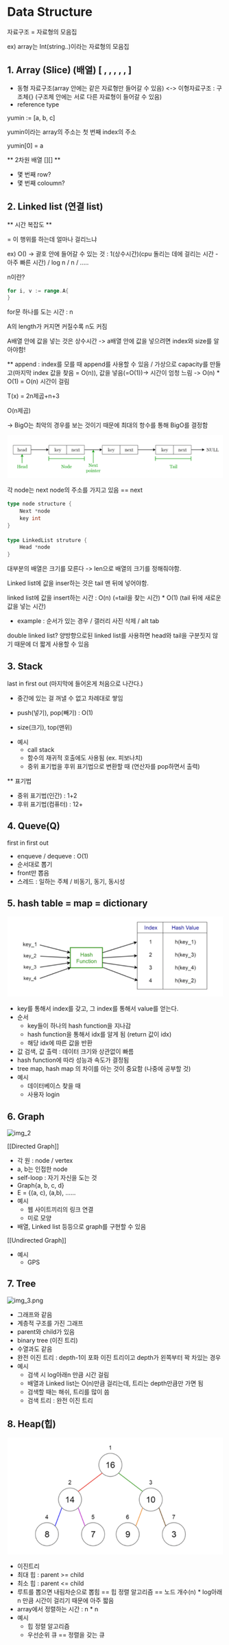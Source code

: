 # Data Structure
자료구조 = 자료형의 모음집

ex) array는 Int(string..)이라는 자료형의 모음집


## 1. Array (Slice) (배열) [ , , , , , ]

- 동형 자료구조(array 안에는 같은 자료형만 들어갈 수 있음) <-> 이형자료구조 : 구조체{} (구조체 안에는 서로 다른 자료형이 들어갈 수 있음)
- reference type

yumin := [a, b, c]

yumin이라는 array의 주소는 첫 번째 index의 주소

yumin[0] = a

** 2차원 배열 [][] **
- 몇 번째 row?
- 몇 번째 coloumn?

## 2. Linked list (연결 list)

** 시간 복잡도 **

= 이 행위를 하는데 얼마나 걸리느냐

ex) O()
-> 괄호 안에 들어갈 수 있는 것 : 1(상수시간)(cpu 돌리는 데에 걸리는 시간 - 아주 빠른 시간) / log n / n / .....

n이란?

```go
for i, v := range.A{
}
```
for문 하나를 도는 시간 : n

A의 length가 커지면 커질수록 n도 커짐

A배열 안에 값을 넣는 것은 상수시간
-> a배열 안에 값을 넣으려면 index와 size를 알아야함!

** append : index를 모를 때 append를 사용할 수 있음 / 가상으로 capacity를 만들고(마지막 index 값을 찾음 = O(n)), 값을 넣음(=O(1))-> 시간이 엄청 느림
-> O(n) * O(1) = O(n) 시간이 걸림

T(x) = 2n제곱+n+3

O(n제곱)

-> BigO는 최악의 경우를 보는 것이기 때문에 최대의 항수를 통해 BigO를 결정함

![img.png](img.png)

각 node는 next node의 주소를 가지고 있음 == next

```go
type node structure {
	Next *node
	key int
}

type LinkedList struture {
	Head *node
}
```

대부분의 배열은 크기를 모른다 -> len으로 배열의 크기를 정해줘야함.

Linked list에 값을 inser하는 것은 tail 맨 뒤에 넣어야함.

linked list에 값을 insert하는 시간 : O(n) (=tail을 찾는 시간) * O(1) (tail 뒤에 새로운 값을 넣는 시간)

- example : 순서가 있는 경우 / 갤러리 사진 삭제 / alt tab

double linked list? 양방향으로된 linked list를 사용하면 head와 tail을 구분짓지 않기 때문에 더 짧게 사용할 수 있음

## 3. Stack

last in first out (마지막에 들어온게 처음으로 나간다.)

- 중간에 있는 걸 꺼낼 수 없고 차례대로 쌓임

- push(넣기), pop(빼기) : O(1)
- size(크기), top(맨위)

* 예시
  * call stack
  * 함수의 재귀적 호출에도 사용됨 (ex. 피보나치)
  * 중위 표기법을 후위 표기법으로 변환할 때 (연산자를 pop하면서 출력)

** 표기법
- 중위 표기법(인간) : 1+2
- 후위 표기법(컴퓨터) : 12+

## 4. Queve(Q)
first in first out

- enqueve / dequeve : O(1)
- 순서대로 뽑기
- front만 뽑음
- 스레드 : 일하는 주체 / 비동기, 동기, 동시성

## 5. hash table = map = dictionary

![img_1.png](img_1.png)
- key를 통해서 index를 갖고, 그 index를 통해서 value를 얻는다.
- 순서
  - key들이 하나의 hash function을 지나감
  - hash function을 통해서 idx를 알게 됨 (return 값이 idx)
  - 해당 idx에 따른 값을 반환
- 값 검색, 값 출력 : 데이터 크기와 상관없이 빠름
- hash function에 따라 성능과 속도가 결정됨
- tree map, hash map 의 차이를 아는 것이 중요함 (나중에 공부할 것)
- 예시
  - 데이터베이스 찾을 때
  - 사용자 login

## 6. Graph

![img_2](https://user-images.githubusercontent.com/119022905/233975166-2100b446-8c90-4410-974f-fba73e4672e3.png)

[[Directed Graph]]
- 각 원 : node / vertex
- a, b는 인접한 node
- self-loop : 자기 자신을 도는 것
- Graph{a, b, c, d}
- E = {(a, c), (a,b), ......
- 예시
  - 웹 사이트끼리의 링크 연결
  - 미로 모양
- 배열, Linked list 등등으로 graph를 구현할 수 있음

[[Undirected Graph]]
- 예시
  - GPS

## 7. Tree
![img_3.png](https://user-images.githubusercontent.com/119022905/233975643-337288fb-6480-44fb-a2a4-1726882df9d6.png)

- 그래프와 같음
- 계층적 구조를 가진 그래프
- parent와 child가 있음
- binary tree (이진 트리)
- 수열과도 같음
- 완전 이진 트리 : depth-1이 포화 이진 트리이고 depth가 왼쪽부터 꽉 차있는 경우
- 예시
  - 검색 시 log아래n 만큼 시간 걸림
  - 배열과 Linked list는 O(n)만큼 걸리는데, 트리는 depth만큼만 가면 됨
  - 검색할 때는 해쉬, 트리를 많이 씀
  - 검색 트리 : 완전 이진 트리

## 8. Heap(힙)
![img_4.png](img_4.png)

- 이진트리
- 최대 힙 : parent >= child
- 최소 힙 : parent <= child
- 루트를 뽑으면 내림차순으로 뽑힘 == 힙 정렬 알고리즘 == 노드 개수(n) * log아래n 만큼 시간이 걸리기 때문에 아주 짧음
- array에서 정렬하는 시간 : n * n
- 예시
  - 힙 정렬 알고리즘
  - 우선순위 큐 == 정렬을 갖는 큐